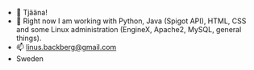 - 👋 Tjääna!
- 🌱 Right now I am working with Python, Java (Spigot API), HTML, CSS and some Linux administration (EngineX, Apache2, MySQL, general things).
- 📫 linus.backberg@gmail.com
- Sweden
